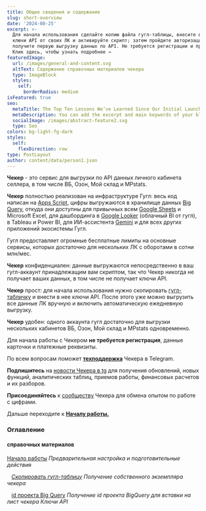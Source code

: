```yaml
---
title: Общие сведения и содержание
slug: short-overview
date: '2024-08-25'
excerpt: >-
  Для начала использования сделайте копию файла гугл-таблицы, внесите в нее
  ключи API от своих ЛК и активируйте скрипт; затем пройдите авторизацию и
  получите первую выгрузку данных по API. Не требуется регистрации и предоплаты.
  Клик здесь, чтобы узнать подробнее → 
featuredImage:
  url: /images/general-and-content.svg
  altText: Содержание справочных материалов чекера
  type: ImageBlock
  styles:
    self:
      borderRadius: medium
isFeatured: true
seo:
  metaTitle: The Top Ten Lessons We’ve Learned Since Our Initial Launch
  metaDescription: You can add the excerpt and main keywords of your blog post here.
  socialImage: /images/abstract-feature2.svg
  type: Seo
colors: bg-light-fg-dark
styles:
  self:
    flexDirection: row
type: PostLayout
author: content/data/person1.json
---
```

**Чекер** - это сервис для выгрузки по API данных личного кабинета селлера, в том числе ВБ, Озон, Мой склад и MPstats.

**Чекер** полностью реализован на инфраструктуре Гугл: весь код написан на [Apps Script](https://developers.google.com/apps-script), цифры выгружаются в хранилище данных [Big Query](https://cloud.google.com/bigquery), откуда они доступны для привычных всем [Google Sheets](https://support.google.com/docs/answer/6000292?hl=en-gh\&co=GENIE.Platform%3DDesktop) и Microsoft Excel, для дашбординга в [Google Looker](https://lookerstudio.google.com/gallery) (облачный BI от гугл), в Tableau и Power BI, для ИИ-ассистента [Gemini](https://workspace.google.com/solutions/ai/?utm_source=geminiforbusiness\&utm_medium=et\&utm_campaign=Gemini-page-crosslink\&utm_content=forbusiness) и для всех других приложений экосистемы Гугл.

Гугл предоставляет огромные бесплатные лимиты на основные сервисы, которых достаточно для нескольких ЛК с оборотами в сотни млн/мес.

**Чекер** конфиденциален: данные выгружаются непосредственно в ваш гугл-аккаунт принадлежащим вам скриптом, так что Чекер никогда не получает ваших данных, в том числе не получает ключи API.

**Чекер** прост: для начала использования нужно скопировать [гугл-табличку](https://www.rbc.ru/) и внести в нее ключи API. После этого уже можно выгрузить все данные ЛК вручную и включить автоматическую ежедневную выгрузку.

**Чекер** удобен: одного аккаунта гугл достаточно для выгрузки нескольких кабинетов ВБ, Озон, Мой склад и MPstats одновременно.

Для начала работы с Чекером **не требуется регистрация**, данные карточки и платежные реквизиты.

По всем вопросам поможет [**техподдержка**](https://t.me/techsupport_4eker) Чекера в Telegram.

**Подпишитесь** на [новости Чекера в tg](https://t.me/official_4eker) для получения обновлений, новых функций, аналитических таблиц, приемов работы, финансовых расчетов и их разборов.

**Присоединяйтесь** к [сообществу](https://t.me/community_4eker) Чекера для обмена опытом по работе с цифрами.

Дальше переходите к [**Началу работы.**](/blog/beginning_of_use)

### Оглавление

#### справочных материалов

[Начало работы](/blog/beginning_of_use) *Предварительная настройка и подготовительные действия*

   [*Скопировать гугл-таблицу*](/blog/copying-spreadsheet-file/) *Получение собственного экземпляра чекера*

   [id проекта Big Query](/blog/bigquery-initialization/) *Получение id проекта BigQuery для вставки на лист чекера Ключи API*

